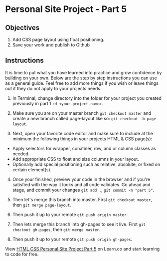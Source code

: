 # Personal Site Project - Part 5

## Objectives

1. Add CSS page layout using float positioning. 
2. Save your work and publish to Github

## Instructions

It is time to put what you have learned into practice and grow confidence by building on your own. Below are the step by step instructions you can use as a general guide. Feel free to add more things if you wish or leave things out if they do not apply to your projects needs.

1. In Terminal, change directory into the folder for your project you created previously in part 1 `cd <your-project-name>`.

2. Make sure you are on your master branch `git checkout master` and create a new branch called page-layout like so: `git checkout -b page-layout`.

3. Next, open your favorite code editor and make sure to include at the minimum the following things in your projects HTML & CSS page(s):
  - Apply selectors for wrapper, conatiner, row, and or column classes as needed.
  - Add appropriate CSS to float and size columns in your layout.
  - Optionally add special positioning such as relative, absolute, or fixed on certain element(s).

4. Once your finished, preview your code in the browser and if you're satisfied with the way it looks and all code validates. Go ahead and stage, and commit your changes `git add .`, `git commit -m "part 5"`.

5. Then let's merge this branch into master. First `git checkout master`, then `git merge page-layout`.

6. Then push it up to your remote `git push origin master`.

7. Then lets merge this branch into gh-pages to see it live. First `git checkout gh-pages`, then `git merge master`.

8. Then push it up to your remote `git push origin gh-pages`.

<p class='util--hide'>View <a href='https://learn.co/lessons/html-css-personal-site-project-part-5'>HTML CSS Personal Site Project Part 5</a> on Learn.co and start learning to code for free.</p>

